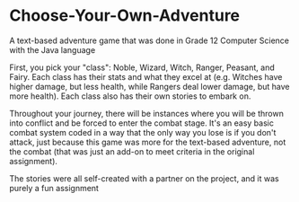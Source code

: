 # Choose-Your-Own-Adventure
A text-based adventure game that was done in Grade 12 Computer Science with the Java language

First, you pick your "class": Noble, Wizard, Witch, Ranger, Peasant, and Fairy. Each class has their stats and what they excel at (e.g. Witches have higher damage, but less health, while Rangers deal lower damage, but have more health). Each class also has their own stories to embark on. 

Throughout your journey, there will be instances where you will be thrown into conflict and be forced to enter the combat stage. It's an easy basic combat system coded in a way that the only way you lose is if you don't attack, just because this game was more for the text-based adventure, not the combat (that was just an add-on to meet criteria in the original assignment). 

The stories were all self-created with a partner on the project, and it was purely a fun assignment
